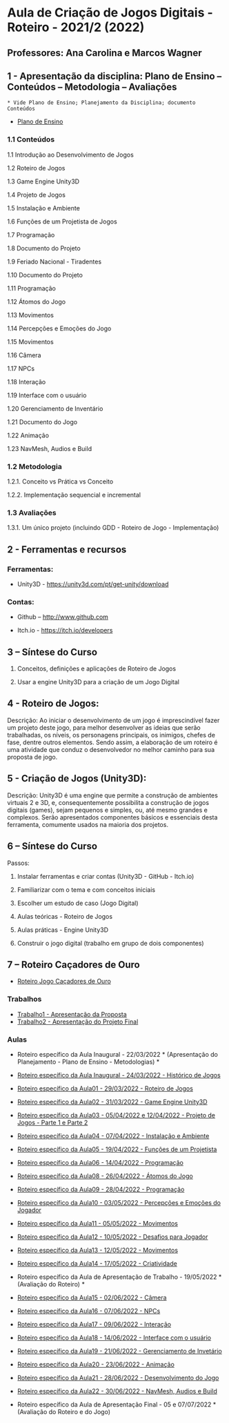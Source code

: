 # Aula de Criação de Jogos Digitais - Roteiro - 2021/2 (2022)
## Professores: Ana Carolina e Marcos Wagner

## 1 - Apresentação da disciplina: Plano de Ensino – Conteúdos – Metodologia – Avaliações
	* Vide Plano de Ensino; Planejamento da Disciplina; documento Conteúdos

- [Plano de Ensino](https://github.com/marcoswagner-commits/jogos_digitais/files/8312251/plano_ensino_CJD_2021_2.pdf)

### 1.1 Conteúdos

1.1 Introdução ao Desenvolvimento de Jogos

1.2 Roteiro de Jogos

1.3 Game Engine Unity3D

1.4 Projeto de Jogos

1.5 Instalação e Ambiente

1.6 Funções de um Projetista de Jogos

1.7 Programação

1.8 Documento do Projeto

1.9 Feriado Nacional - Tiradentes

1.10 Documento do Projeto

1.11 Programação

1.12 Átomos do Jogo

1.13 Movimentos

1.14 Percepções e Emoções do Jogo

1.15 Movimentos

1.16 Câmera

1.17 NPCs

1.18 Interação

1.19 Interface com o usuário

1.20 Gerenciamento de Inventário

1.21 Documento do Jogo

1.22 Animação

1.23 NavMesh, Audios e Build


### 1.2 Metodologia

1.2.1. Conceito vs Prática vs Conceito

1.2.2. Implementação sequencial e incremental

### 1.3 Avaliações

1.3.1. Um único projeto (incluindo GDD - Roteiro de Jogo - Implementação)

## 2  - Ferramentas e recursos

### Ferramentas:

- Unity3D - https://unity3d.com/pt/get-unity/download

### Contas:

- Github – http://www.github.com 

- Itch.io - https://itch.io/developers

## 3 – Síntese do Curso

1. Conceitos, definições e aplicações de Roteiro de Jogos 

2. Usar a engine Unity3D para a criação de um Jogo Digital

## 4 - Roteiro de Jogos:
Descrição: Ao iniciar o desenvolvimento de um jogo é imprescindível fazer um projeto deste jogo, para melhor desenvolver as ideias que serão trabalhadas, os níveis, os personagens principais, os inimigos, chefes de fase, dentre outros elementos. Sendo assim, a elaboração de um roteiro é uma atividade que conduz o desenvolvedor no melhor caminho para sua proposta de jogo. 

## 5 - Criação de Jogos (Unity3D):
Descrição: Unity3D é uma engine que permite a construção de ambientes virtuais 2 e 3D, e, consequentemente possibilita a construção de jogos digitais (games), sejam pequenos e simples, ou, até mesmo grandes e complexos. Serão apresentados componentes básicos e essenciais desta ferramenta, comumente usados na maioria dos projetos. 


## 6 – Síntese do Curso
Passos:
1. Instalar ferramentas e criar contas (Unity3D - GitHub - Itch.io)

2. Familiarizar com o tema e com conceitos iniciais

3. Escolher um estudo de caso (Jogo Digital)

4. Aulas teóricas - Roteiro de Jogos

5. Aulas práticas - Engine Unity3D

6. Construir o jogo digital (trabalho em grupo de dois componentes)

## 7 – Roteiro Caçadores de Ouro
- [Roteiro Jogo Caçadores de Ouro](https://github.com/marcoswagner-commits/jogos_digitais/tree/documentos/documentos/cacadores_ouro.md)

### Trabalhos
- [Trabalho1 - Apresentação da Proposta]()
- [Trabalho2 - Apresentação do Projeto Final]()

### Aulas
- Roteiro específico da Aula Inaugural  - 22/03/2022 * (Apresentação do Planejamento - Plano de Ensino - Metodologias) *
- [Roteiro específico da Aula Inaugural  - 24/03/2022 - Histórico de Jogos](https://github.com/marcoswagner-commits/jogos_digitais/tree/documentos/documentos/aula00.md) 
- [Roteiro específico da Aula01 - 29/03/2022 - Roteiro de Jogos](https://github.com/marcoswagner-commits/jogos_digitais/tree/documentos/documentos/aula01.md)
- [Roteiro específico da Aula02 - 31/03/2022 - Game Engine Unity3D](https://github.com/marcoswagner-commits/jogos_digitais/tree/documentos/documentos/aula02.md)
- [Roteiro específico da Aula03 - 05/04/2022 e 12/04/2022 - Projeto de Jogos - Parte 1 e Parte 2]()
- [Roteiro específico da Aula04 - 07/04/2022 - Instalação e Ambiente](https://github.com/marcoswagner-commits/jogos_digitais/tree/documentos/documentos/aula04.md)
- [Roteiro específico da Aula05 - 19/04/2022 - Funções de um Projetista]()
- [Roteiro específico da Aula06 - 14/04/2022 - Programação](https://github.com/marcoswagner-commits/jogos_digitais/tree/documentos/documentos/aula06.md)
- [Roteiro específico da Aula08 - 26/04/2022 - Átomos do Jogo ]()
- [Roteiro específico da Aula09 - 28/04/2022 - Programação](https://github.com/marcoswagner-commits/jogos_digitais/tree/documentos/documentos/aula09.md)
- [Roteiro específico da Aula10 - 03/05/2022 - Percepções e Emoções do Jogador]()
- [Roteiro específico da Aula11 - 05/05/2022 - Movimentos](https://github.com/marcoswagner-commits/jogos_digitais/tree/documentos/documentos/aula11.md)
- [Roteiro específico da Aula12 - 10/05/2022 - Desafios para Jogador]()
- [Roteiro específico da Aula13 - 12/05/2022 - Movimentos](https://github.com/marcoswagner-commits/jogos_digitais/tree/documentos/documentos/aula13.md)
- [Roteiro específico da Aula14 - 17/05/2022 - Criatividade]()

- Roteiro específico da Aula de Apresentação de Trabalho  - 19/05/2022 * (Avaliação do Roteiro) *

- [Roteiro específico da Aula15 - 02/06/2022 - Câmera](https://github.com/marcoswagner-commits/jogos_digitais/tree/documentos/documentos/aula15.md)
- [Roteiro específico da Aula16 - 07/06/2022 - NPCs]()
- [Roteiro específico da Aula17 - 09/06/2022 - Interação](https://github.com/marcoswagner-commits/jogos_digitais/tree/documentos/documentos/aula17.md)
- [Roteiro específico da Aula18 - 14/06/2022 - Interface com o usuário]()
- [Roteiro específico da Aula19 - 21/06/2022 - Gerenciamento de Invetário]()
- [Roteiro específico da Aula20 - 23/06/2022 - Animação](https://github.com/marcoswagner-commits/jogos_digitais/tree/documentos/documentos/aula20.md)
- [Roteiro específico da Aula21 - 28/06/2022 - Desenvolvimento do Jogo]()
- [Roteiro específico da Aula22 - 30/06/2022 - NavMesh, Audios e Build](https://github.com/marcoswagner-commits/jogos_digitais/tree/documentos/documentos/aula22.md)

- Roteiro específico da Aula de Apresentação Final - 05 e 07/07/2022 * (Avaliação do Roteiro e do Jogo) 



